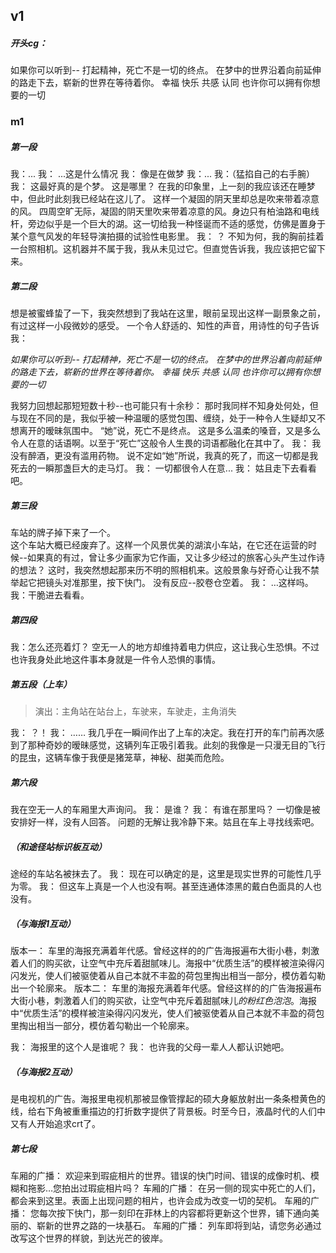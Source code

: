 ## v1
##### 开头cg：
如果你可以听到--
打起精神，死亡不是一切的终点。
在梦中的世界沿着向前延伸的路走下去，崭新的世界在等待着你。
幸福
快乐
共感
认同
也许你可以拥有你想要的一切

### m1
##### 第一段
我：...
我： ...这是什么情况
我： 像是在做梦
我：...
我：（猛掐自己的右手腕）
我： 这最好真的是个梦。
这是哪里？
在我的印象里，上一刻的我应该还在睡梦中，但此时此刻我已经站在这儿了。
这样一个凝固的阴天里却总是吹来带着凉意的风。
四周空旷无际，凝固的阴天里吹来带着凉意的风。身边只有柏油路和电线杆，旁边似乎是一个巨大的湖。这一切给我一种怪诞而不适的感觉，仿佛是置身于某个意气风发的年轻导演拍摄的试验性电影里。
我： ？
不知为何，我的胸前挂着一台照相机。这机器并不属于我，我从未见过它。但直觉告诉我，我应该把它留下来。

##### 第二段
想是被蜜蜂蛰了一下，我突然想到了我站在这里，眼前呈现出这样一副景象之前，有过这样一小段微妙的感受。
一个令人舒适的、知性的声音，用诗性的句子告诉我：

*如果你可以听到--
打起精神，死亡不是一切的终点。
在梦中的世界沿着向前延伸的路走下去，崭新的世界在等待着你。
幸福
快乐
共感
认同
也许你可以拥有你想要的一切*

我努力回想起那短短数十秒--也可能只有十余秒：
那时我同样不知身处何处，但与现在不同的是，我似乎被一种温暖的感觉包围、缠绕，处于一种令人生疑却又不想离开的暧昧氛围中。
“她”说，死亡不是终点。
这是多么温柔的嗓音，又是多么令人在意的话语啊。以至于“死亡”这般令人生畏的词语都融化在其中了。
我： 我没有醉酒，更没有滥用药物。
说不定如“她”所说，我真的死了，而这一切都是我死去的一瞬那盏巨大的走马灯。
我： 一切都很令人在意...
我： 姑且走下去看看吧。

##### 第三段
车站的牌子掉下来了一个。  
这个车站大概已经废弃了。这样一个风景优美的湖滨小车站，在它还在运营的时候--如果真的有过，曾让多少画家为它作画，又让多少经过的旅客心头产生过作诗的想法？
这时，我突然想起那来历不明的照相机来。这般景象与好奇心让我不禁举起它把镜头对准那里，按下快门。
没有反应--胶卷仓空着。
我： …这样吗。
我：干脆进去看看。

##### 第四段
我：怎么还亮着灯？
空无一人的地方却维持着电力供应，这让我心生恐惧。不过也许我身处此地这件事本身就是一件令人恐惧的事情。


##### 第五段（上车）
>演出：主角站在站台上，车驶来，车驶走，主角消失

我： ？！
我： ……
我几乎在一瞬间作出了上车的决定。我在打开的车门前再次感到了那种奇妙的暧昧感觉，这辆列车正吸引着我。此刻的我像是一只漫无目的飞行的昆虫，这辆车像于我便是猪笼草，神秘、甜美而危险。



##### 第六段
我在空无一人的车厢里大声询问。
我： 是谁？
我： 有谁在那里吗？
一切像是被安排好一样，没有人回答。
问题的无解让我冷静下来。姑且在车上寻找线索吧。

#####  （和途径站标识板互动）
途经的车站名被抹去了。
我： 现在可以确定的是，这里是现实世界的可能性几乎为零。
我： 但这车上真是一个人也没有啊。甚至连通体漆黑的戴白色面具的人也没有。


##### （与海报1互动）
版本一： 车里的海报充满着年代感。曾经这样的的广告海报遍布大街小巷，刺激着人们的购买欲，让空气中充斥着甜腻味儿。海报中“优质生活”的模样被渲染得闪闪发光，使人们被驱使着从自己本就不丰盈的荷包里掏出相当一部分，模仿着勾勒出一个轮廓来。
版本二： 车里的海报充满着年代感。曾经这样的的广告海报遍布大街小巷，刺激着人们的购买欲，让空气中充斥着甜腻味儿*的粉红色泡泡*。海报中“优质生活”的模样被渲染得闪闪发光，使人们被驱使着从自己本就不丰盈的荷包里掏出相当一部分，模仿着勾勒出一个轮廓来。

我： 海报里的这个人是谁呢？
我： 也许我的父母一辈人人都认识她吧。

##### （与海报2互动）
是电视机的广告。海报里电视机那被显像管撑起的硕大身躯放射出一条条橙黄色的线，给右下角被重重描边的打折数字提供了背景板。时至今日，液晶时代的人们中又有人开始追求crt了。

##### 第七段
车厢的广播： 欢迎来到瑕疵相片的世界。错误的快门时间、错误的成像时机、模糊和拖影…您拍出过瑕疵相片吗？
车厢的广播： 在另一侧的现实中死亡的人们，都会来到这里。表面上出现问题的相片，也许会成为改变一切的契机。
车厢的广播： 您每次按下快门，那一刻印在菲林上的内容都将更新这个世界，铺下通向美丽的、崭新的世界之路的一块基石。
车厢的广播： 列车即将到站，请您务必通过改写这个世界的样貌，到达光芒的彼岸。

